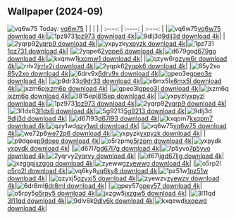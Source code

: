 ## Wallpaper (2024-09)
![vq6w75](https://w.wallhaven.cc/full/vq/wallhaven-vq6w75.png) Today: [vq6w75](https://th.wallhaven.cc/small/vq/vq6w75.jpg)
|      |      |      |
| :----: | :----: | :----: |
|![vq6w75](https://th.wallhaven.cc/small/vq/vq6w75.jpg)[vq6w75 download 4k](https://wallhaven.cc/w/vq6w75)|![1pz973](https://th.wallhaven.cc/small/1p/1pz973.jpg)[1pz973 download 4k](https://wallhaven.cc/w/1pz973)|![9dlj3d](https://th.wallhaven.cc/small/9d/9dlj3d.jpg)[9dlj3d download 4k](https://wallhaven.cc/w/9dlj3d)|
|![2yqrp9](https://th.wallhaven.cc/small/2y/2yqrp9.jpg)[2yqrp9 download 4k](https://wallhaven.cc/w/2yqrp9)|![yxpyzk](https://th.wallhaven.cc/small/yx/yxpyzk.jpg)[yxpyzk download 4k](https://wallhaven.cc/w/yxpyzk)|![1pz731](https://th.wallhaven.cc/small/1p/1pz731.jpg)[1pz731 download 4k](https://wallhaven.cc/w/1pz731)|
|![2yqpe6](https://th.wallhaven.cc/small/2y/2yqpe6.jpg)[2yqpe6 download 4k](https://wallhaven.cc/w/2yqpe6)|![d679go](https://th.wallhaven.cc/small/d6/d679go.jpg)[d679go download 4k](https://wallhaven.cc/w/d679go)|![kxqmw1](https://th.wallhaven.cc/small/kx/kxqmw1.jpg)[kxqmw1 download 4k](https://wallhaven.cc/w/kxqmw1)|
|![qzyw6r](https://th.wallhaven.cc/small/qz/qzyw6r.jpg)[qzyw6r download 4k](https://wallhaven.cc/w/qzyw6r)|![rrlv2j](https://th.wallhaven.cc/small/rr/rrlv2j.jpg)[rrlv2j download 4k](https://wallhaven.cc/w/rrlv2j)|![2yqpk6](https://th.wallhaven.cc/small/2y/2yqpk6.jpg)[2yqpk6 download 4k](https://wallhaven.cc/w/2yqpk6)|
|![85y2xo](https://th.wallhaven.cc/small/85/85y2xo.jpg)[85y2xo download 4k](https://wallhaven.cc/w/85y2xo)|![6drv9x](https://th.wallhaven.cc/small/6d/6drv9x.jpg)[6drv9x download 4k](https://wallhaven.cc/w/6drv9x)|![gpeo3e](https://th.wallhaven.cc/small/gp/gpeo3e.jpg)[gpeo3e download 4k](https://wallhaven.cc/w/gpeo3e)|
|![p9dr33](https://th.wallhaven.cc/small/p9/p9dr33.jpg)[p9dr33 download 4k](https://wallhaven.cc/w/p9dr33)|![x6mx5l](https://th.wallhaven.cc/small/x6/x6mx5l.jpg)[x6mx5l download 4k](https://wallhaven.cc/w/x6mx5l)|![jxzm6p](https://th.wallhaven.cc/small/jx/jxzm6p.jpg)[jxzm6p download 4k](https://wallhaven.cc/w/jxzm6p)|
|![gpeo3l](https://th.wallhaven.cc/small/gp/gpeo3l.jpg)[gpeo3l download 4k](https://wallhaven.cc/w/gpeo3l)|![jxzm6q](https://th.wallhaven.cc/small/jx/jxzm6q.jpg)[jxzm6q download 4k](https://wallhaven.cc/w/jxzm6q)|![l815ep](https://th.wallhaven.cc/small/l8/l815ep.jpg)[l815ep download 4k](https://wallhaven.cc/w/l815ep)|
|![yxpyzl](https://th.wallhaven.cc/small/yx/yxpyzl.jpg)[yxpyzl download 4k](https://wallhaven.cc/w/yxpyzl)|![1pz973](https://th.wallhaven.cc/small/1p/1pz973.jpg)[1pz973 download 4k](https://wallhaven.cc/w/1pz973)|![2yqrp9](https://th.wallhaven.cc/small/2y/2yqrp9.jpg)[2yqrp9 download 4k](https://wallhaven.cc/w/2yqrp9)|
|![3l1dx6](https://th.wallhaven.cc/small/3l/3l1dx6.jpg)[3l1dx6 download 4k](https://wallhaven.cc/w/3l1dx6)|![5g9213](https://th.wallhaven.cc/small/5g/5g9213.jpg)[5g9213 download 4k](https://wallhaven.cc/w/5g9213)|![9dlj3d](https://th.wallhaven.cc/small/9d/9dlj3d.jpg)[9dlj3d download 4k](https://wallhaven.cc/w/9dlj3d)|
|![d67l93](https://th.wallhaven.cc/small/d6/d67l93.jpg)[d67l93 download 4k](https://wallhaven.cc/w/d67l93)|![kxqpm7](https://th.wallhaven.cc/small/kx/kxqpm7.jpg)[kxqpm7 download 4k](https://wallhaven.cc/w/kxqpm7)|![qzy1wd](https://th.wallhaven.cc/small/qz/qzy1wd.jpg)[qzy1wd download 4k](https://wallhaven.cc/w/qzy1wd)|
|![vq6w75](https://th.wallhaven.cc/small/vq/vq6w75.jpg)[vq6w75 download 4k](https://wallhaven.cc/w/vq6w75)|![we72p6](https://th.wallhaven.cc/small/we/we72p6.jpg)[we72p6 download 4k](https://wallhaven.cc/w/we72p6)|![yxpyzk](https://th.wallhaven.cc/small/yx/yxpyzk.jpg)[yxpyzk download 4k](https://wallhaven.cc/w/yxpyzk)|
|![p9dqee](https://th.wallhaven.cc/small/p9/p9dqee.jpg)[p9dqee download 4k](https://wallhaven.cc/w/p9dqee)|![o5rzpm](https://th.wallhaven.cc/small/o5/o5rzpm.jpg)[o5rzpm download 4k](https://wallhaven.cc/w/o5rzpm)|![yxpydk](https://th.wallhaven.cc/small/yx/yxpydk.jpg)[yxpydk download 4k](https://wallhaven.cc/w/yxpydk)|
|![d67l7g](https://th.wallhaven.cc/small/d6/d67l7g.jpg)[d67l7g download 4k](https://wallhaven.cc/w/d67l7g)|![7p5yvo](https://th.wallhaven.cc/small/7p/7p5yvo.jpg)[7p5yvo download 4k](https://wallhaven.cc/w/7p5yvo)|![2yqrvy](https://th.wallhaven.cc/small/2y/2yqrvy.jpg)[2yqrvy download 4k](https://wallhaven.cc/w/2yqrvy)|
|![d67ljg](https://th.wallhaven.cc/small/d6/d67ljg.jpg)[d67ljg download 4k](https://wallhaven.cc/w/d67ljg)|![jxzggq](https://th.wallhaven.cc/small/jx/jxzggq.jpg)[jxzggq download 4k](https://wallhaven.cc/w/jxzggq)|![zyewwg](https://th.wallhaven.cc/small/zy/zyewwg.jpg)[zyewwg download 4k](https://wallhaven.cc/w/zyewwg)|
|![o5rp2l](https://th.wallhaven.cc/small/o5/o5rp2l.jpg)[o5rp2l download 4k](https://wallhaven.cc/w/o5rp2l)|![vq6ky8](https://th.wallhaven.cc/small/vq/vq6ky8.jpg)[vq6ky8 download 4k](https://wallhaven.cc/w/vq6ky8)|![1pz51w](https://th.wallhaven.cc/small/1p/1pz51w.jpg)[1pz51w download 4k](https://wallhaven.cc/w/1pz51w)|
|![qzyxj5](https://th.wallhaven.cc/small/qz/qzyxj5.jpg)[qzyxj5 download 4k](https://wallhaven.cc/w/qzyxj5)|![zyewzv](https://th.wallhaven.cc/small/zy/zyewzv.jpg)[zyewzv download 4k](https://wallhaven.cc/w/zyewzv)|![6dr8ml](https://th.wallhaven.cc/small/6d/6dr8ml.jpg)[6dr8ml download 4k](https://wallhaven.cc/w/6dr8ml)|
|![gpey57](https://th.wallhaven.cc/small/gp/gpey57.jpg)[gpey57 download 4k](https://wallhaven.cc/w/gpey57)|![o5rpy5](https://th.wallhaven.cc/small/o5/o5rpy5.jpg)[o5rpy5 download 4k](https://wallhaven.cc/w/o5rpy5)|![jxzgw5](https://th.wallhaven.cc/small/jx/jxzgw5.jpg)[jxzgw5 download 4k](https://wallhaven.cc/w/jxzgw5)|
|![3l11qd](https://th.wallhaven.cc/small/3l/3l11qd.jpg)[3l11qd download 4k](https://wallhaven.cc/w/3l11qd)|![9dlv6k](https://th.wallhaven.cc/small/9d/9dlv6k.jpg)[9dlv6k download 4k](https://wallhaven.cc/w/9dlv6k)|![kxqewd](https://th.wallhaven.cc/small/kx/kxqewd.jpg)[kxqewd download 4k](https://wallhaven.cc/w/kxqewd)|

